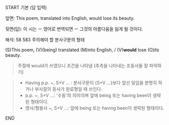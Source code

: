 START
기본 (답 입력)

앞면:
This poem, translated into English, would lose its beauty.


뒷면(답):
이 시는 ㅡ 영어로 번역되면 ㅡ 그것의 아름다움을 잃게 될 것이다.


해석:
58 583 주의해야 할 분사구문의 형태

(S)This poem, (V)(being) translated (M)into English, / (V)**would** lose (O)its beauty.

> 주절에 would가 쓰였으니 조건을 나타냄
> (추측을 나타내는 조동사들 잘 파악하기)

> - Having p.p. ~, S+V ... : 분사구문이 {S+V ...}보다 앞선 일임을 분명히 하거나 부사절의 동사가 완료형일 때 쓰인다.
> - p.p. ~, S+V ...: '수동'의 의미이며 앞에 being 또는 having been이 생략된 형태이다.
> - 명사/형용사 ~, S+V ...: 앞에 being 또는 having been이 생략된 형태이다.
<!--ID: 1695431014900-->
END